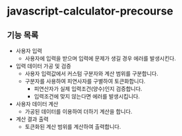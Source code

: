 # javascript-calculator-precourse

## 기능 목록

- 사용자 입력
  - 사용자에 입력을 받으며 입력에 문제가 생길 경우 에러를 발생시킨다.
- 입력 데이터 가공 및 검증
  - 사용자 입력값에서 커스텀 구분자와 계산 범위를 구분합니다.
  - 구분자를 사용하여 피연사자를 구별하여 토큰화합니다.
    - 피연산자가 실제 입력조건(양수)인지 검증합니다.
    - 입력조건에 맞지 않는다면 에러를 발생시킵니다.
- 사용자 데이터 계산
  - 가공된 데이터를 이용하여 더하기 계산을 합니다.
- 계산 결과 출력
  - 토큰화된 계산 범위를 계산하여 출력합니다.
